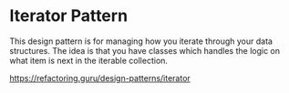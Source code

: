 ﻿# Iterator Pattern

This design pattern is for managing how you iterate through your data structures.
The idea is that you have classes which handles the logic on what item is next in the iterable collection.

https://refactoring.guru/design-patterns/iterator